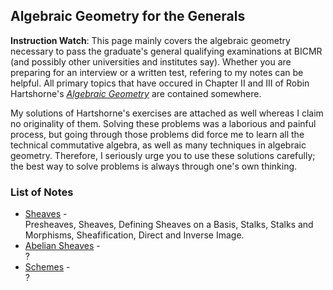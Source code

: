 ## Algebraic Geometry for the Generals

**Instruction Watch**: This page mainly covers the algebraic geometry necessary to pass the graduate's general qualifying examinations at BICMR (and possibly other universities and institutes say). Whether you are preparing for an interview or a written test, refering to my notes can be helpful. All primary topics that have occured in Chapter II and III of Robin Hartshorne's [_Algebraic Geometry_](https://www.amazon.com/Algebraic-Geometry-Graduate-Texts-Mathematics/dp/0387902449) are contained somewhere.

My solutions of Hartshorne's exercises are attached as well whereas I claim no originality of them. Solving these problems was a laborious and painful process, but going through those problems did force me to learn all the technical commutative algebra, as well as many techniques in algebraic geometry. Therefore, I seriously urge you to use these solutions carefully; the best way to solve problems is always through one's own thinking.

### List of Notes

- [Sheaves](./genag-sheaves.pdf) - <br/>
  Presheaves, Sheaves, Defining Sheaves on a Basis, Stalks, Stalks and Morphisms, Sheafification, Direct and Inverse Image.
- [Abelian Sheaves](./genag-absheaves.pdf) - <br/>
  ?
- [Schemes](./genag-schemes.pdf) - <br/>
  ?

